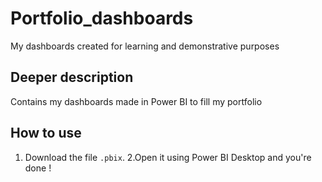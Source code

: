 # Portfolio_dashboards
My dashboards created for learning and demonstrative purposes
## Deeper description
Contains my dashboards made in Power BI to fill my portfolio

## How to use
1. Download the file `.pbix`.
2.Open it using Power BI Desktop and you're done !
